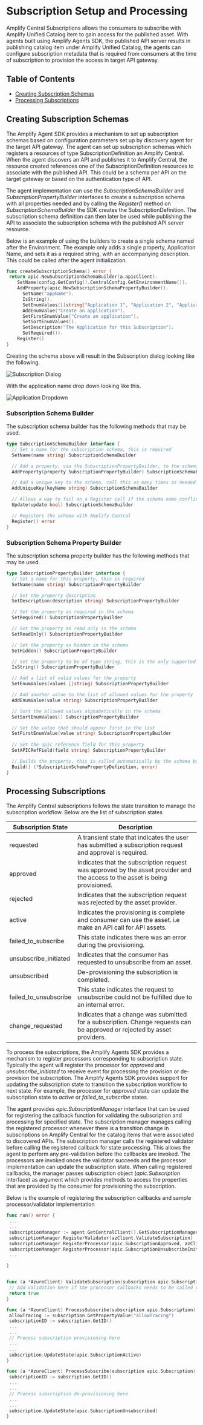 # Subscription Setup and Processing

Amplify Central Subscriptions allows the consumers to subscribe with Amplify Unified Catalog item to gain access for the published asset. With agents built using Amplify Agents SDK, the published API server results in publishing catalog item under Amplify Unified Catalog, the agents can configure subscription metadata that is required from consumers at the time of subscription to provision the access in target API gateway.

## Table of Contents

- [Creating Subscription Schemas](#Creating-Subscription-Schemas)
- [Processing Subscriptions](#Processing-Subscriptions)

## Creating Subscription Schemas

The Amplify Agent SDK provides a mechanism to set up subscription schemas based on configuration parameters set up by discovery agent for the target API gateway. The agent can set up subscription schemas which registers a resources of type SubscriptionDefinition an Amplify Central. When the agent discovers an API and publishes it to Amplify Central, the resource created references one of the SubscriptionDefinition resources to associate with the published API. This could be a schema per API on the target gateway or based on the authentication type of API.

The agent implementation can use the *SubscriptionSchemaBuilder* and *SubscriptionPropertyBuilder* interfaces to create a subscription schema with all properties needed and by calling the *Register()* method on *SubscriptionSchemaBuilder* the SDK creates the SubscriptionDefinition. The subscription schema definition can then later be used while publishing the API to associate the subscription schema with the published API server resource.

Below is an example of using the builders to create a single schema named after the Environment. The example only adds a single property, Application Name, and sets it as a required string, with an accompanying description. This could be called after the agent initialization.

```go
func createSubscriptionSchema() error {
 return apic.NewSubscriptionSchemaBuilder(a.apicClient).
    SetName(config.GetConfig().CentralConfig.GetEnvironmentName()).
    AddProperty(apic.NewSubscriptionSchemaPropertyBuilder().
      SetName("appName").
      IsString().
      SetEnumValues([]string{"Application 1", "Application 2", "Application 3"}).
      AddEnumValue("Create an application").
      SetFirstEnumValue("Create an application").
      SetSortEnumValues().
      SetDescription("The Application for this Subscription").
      SetRequired()).
    Register()
}
```

Creating the schema above will result in the Subscription dialog looking like the following.

![Subscription Dialog](./subDialog1.jpg)

With the application name drop down looking like this.

![Application Dropdown](./subDialog2.jpg)

### Subscription Schema Builder

The subscription schema builder has the following methods that may be used.

```go
type SubscriptionSchemaBuilder interface {
  // Set a name for the subscription schema, this is required
  SetName(name string) SubscriptionSchemaBuilder

  // Add a property, via the SubscriptionPropertyBuilder, to the schema, call this as many times as needed
  AddProperty(property SubscriptionPropertyBuilder) SubscriptionSchemaBuilder

  // Add a unique key to the schema, call this as many times as needed
  AddUniqueKey(keyName string) SubscriptionSchemaBuilder

  // Allows a way to fail on a Register call if the schema name conflicts with an existing one, default is to allow an update
  Update(update bool) SubscriptionSchemaBuilder

  // Registers the schema with Amplify Central
  Register() error
}
```

### Subscription Schema Property Builder

The subscription schema property builder has the following methods that may be used.

```go
type SubscriptionPropertyBuilder interface {
  // Set a name for this property, this is required
  SetName(name string) SubscriptionPropertyBuilder

  // Set the property description
  SetDescription(description string) SubscriptionPropertyBuilder

  // Set the property as required in the schema
  SetRequired() SubscriptionPropertyBuilder

  // Set the property as read only in the schema
  SetReadOnly() SubscriptionPropertyBuilder

  // Set the property as hidden in the schema
  SetHidden() SubscriptionPropertyBuilder

  // Set the property to be of type string, this is the only supported type
  IsString() SubscriptionPropertyBuilder

  // Add a list of valid values for the property
  SetEnumValues(values []string) SubscriptionPropertyBuilder

  // Add another value to the list of allowed values for the property
  AddEnumValue(value string) SubscriptionPropertyBuilder

  // Sort the allowed values alphabetically in the schema
  SetSortEnumValues() SubscriptionPropertyBuilder

  // Set the value that should appear first in the list
  SetFirstEnumValue(value string) SubscriptionPropertyBuilder
  
  // Set the apic reference field for this property
  SetAPICRefField(field string) SubscriptionPropertyBuilder

  // Builds the property, this is called automatically by the schema builder
  Build() (*SubscriptionSchemaPropertyDefinition, error)
}
```

## Processing Subscriptions

The Amplify Central subscriptions follows the state transition to manage the subscription workflow. Below are the list of subscription states

| Subscription State    | Description                                                                                                                  |
|-----------------------|------------------------------------------------------------------------------------------------------------------------------|
| requested             | A transient state that indicates the user has submitted a subscription request and approval is required.                     |
| approved              | Indicates that the subscription request was approved by the asset provider and the access to the asset is being provisioned. |
| rejected              | Indicates that the subscription request was rejected by the asset provider.                                                  |
| active                | Indicates the provisioning is complete and consumer can use the asset. i.e make an API call for API assets.                  |
| failed_to_subscribe   | This state indicates there was an error during the provisioning.                                                             |
| unsubscribe_initiated | Indicates that the consumer has requested to unsubscribe from an asset.                                                      |
| unsubscribed          | De-provisioning the subscription is completed.                                                                               |
| failed_to_unsubscribe | This state indicates the request to unsubscribe could not be fulfilled due to an internal error.                             |
| change_requested      | Indicates that a change was submitted for a subscription. Change requests can be approved or rejected by asset providers.    |

To process the subscriptions, the Amplify Agents SDK provides a mechanism to register processors corresponding to subscription state. Typically the agent will register the processor for *approved* and *unsubscribe_initiated* to receive event for processing the provision or de-provision the subscription. The Amplify Agents SDK provides support for updating the subscription state to transition the subscription workflow to next state. For example, the processor for *approved* state can update the subscription state to *active* or *failed_to_subscribe* states.

The agent provides *apic.SubscriptionManager* interface that can be used for registering the callback function for validating the subscription and processing for specified state. The subscription manager manages calling the registered processor whenever there is a transition change in subscriptions on Amplify Central for the catalog items that were associated to discovered APIs. The subscription manager calls the registered validator before calling the registered callback for state processing. This allows the agent to perform any pre-validation before the callbacks are invoked. The processors are invoked onces the validator succeeds and the processor implementation can update the subscription state. When calling registered callbacks, the manager passes subscription object (*apic.Subscription* interface) as argument which provides methods to access the properties that are provided by the consumer for provisioning the subscription.

Below is the example of registering the subscription callbacks and sample processor/validator implementation

```go
func run() error {
 ...
 ...
 subscriptionManager := agent.GetCentralClient().GetSubscriptionManager()
 subscriptionManager.RegisterValidator(azClient.ValidateSubscription)
 subscriptionManager.RegisterProcessor(apic.SubscriptionApproved, azClient.ProcessSubscribe)
 subscriptionManager.RegisterProcessor(apic.SubscriptionUnsubscribeInitiated, azClient.ProcessUnsubscribe)
 ...

}


func (a *AzureClient) ValidateSubscription(subscription apic.Subscription) bool {
 // Add validation here if the processor callbacks needs to be called or ignored
 return true
}

func (a *AzureClient) ProcessSubscribe(subscription apic.Subscription) {
 allowTracing := subscription.GetPropertyValue("allowTracing")
 subscriptionID := subscription.GetID()
 ...
 ...
 // Process subscription provisioning here
 ...
 ...
 subscription.UpdateState(apic.SubscriptionActive)
}

func (a *AzureClient) ProcessSubscribe(subscription apic.Subscription) {
 subscriptionID := subscription.GetID()
 ...
 ...
 // Process subscription de-provisioning here
 ...
 ...
 subscription.UpdateState(apic.SubscriptionUnsubscribed)
}
```

